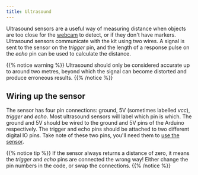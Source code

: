 ```yaml
---
title: Ultrasound
---
```


Ultrasound sensors are a useful way of measuring distance when objects are too close for the [webcam](/kit/webcam) to detect, or if they don't have markers. Ultrasound sensors communicate with the kit using two wires. A signal is sent to the sensor on the _trigger_ pin, and the length of a response pulse on the _echo_ pin can be used to calculate the distance.

{{% notice warning %}}
Ultrasound should only be considered accurate up to around two metres, beyond which the signal can become distorted and produce erroneous results.
{{% /notice %}}

## Wiring up the sensor
The sensor has four pin connections: ground, 5V (sometimes labelled _vcc_), _trigger_ and _echo_. Most ultrasound sensors will label which pin is which. The ground and 5V should be wired to the ground and 5V pins of the Arduino respectively. The trigger and echo pins should be attached to two different digital IO pins. Take note of these two pins, you'll need them to [use the sensor](/api/servo-assembly/ultrasound).

{{% notice tip %}}
If the sensor always returns a distance of zero, it means the _trigger_ and _echo_ pins are connected the wrong way! Either change the pin numbers in the code, or swap the connections.
{{% /notice %}}
